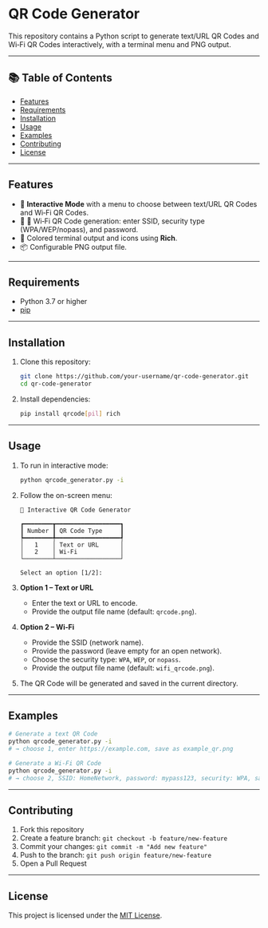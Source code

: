 # QR Code Generator

This repository contains a Python script to generate text/URL QR Codes and Wi‑Fi QR Codes interactively, with a terminal menu and PNG output.

---

## 📚 Table of Contents

- [Features](#features)  
- [Requirements](#requirements)  
- [Installation](#installation)  
- [Usage](#usage)  
- [Examples](#examples)  
- [Contributing](#contributing)  
- [License](#license)  

---

## Features

- 🎯 **Interactive Mode** with a menu to choose between text/URL QR Codes and Wi‑Fi QR Codes.  
- 🔐 🚀 Wi‑Fi QR Code generation: enter SSID, security type (WPA/WEP/nopass), and password.  
- 🎨 Colored terminal output and icons using **Rich**.  
- 📦 Configurable PNG output file.  

---

## Requirements

- Python 3.7 or higher  
- [pip](https://pip.pypa.io/)  

---

## Installation

1. Clone this repository:  
   ```bash
   git clone https://github.com/your-username/qr-code-generator.git
   cd qr-code-generator
   ```

2. Install dependencies:  
   ```bash
   pip install qrcode[pil] rich
   ```

---

## Usage

1. To run in interactive mode:  
   ```bash
   python qrcode_generator.py -i
   ```

2. Follow the on-screen menu:

   ```
   🚀 Interactive QR Code Generator

   ┏━━━━━━━━┳━━━━━━━━━━━━━━━━━━┓
   ┃ Number ┃ QR Code Type     ┃
   ┡━━━━━━━━╇━━━━━━━━━━━━━━━━━━┩
   │   1    │ Text or URL      │
   │   2    │ Wi‑Fi            │
   └────────┴──────────────────┘

   Select an option [1/2]:
   ```

3. **Option 1 – Text or URL**  
   - Enter the text or URL to encode.  
   - Provide the output file name (default: `qrcode.png`).  

4. **Option 2 – Wi‑Fi**  
   - Provide the SSID (network name).  
   - Provide the password (leave empty for an open network).  
   - Choose the security type: `WPA`, `WEP`, or `nopass`.  
   - Provide the output file name (default: `wifi_qrcode.png`).  

5. The QR Code will be generated and saved in the current directory.  

---

## Examples

```bash
# Generate a text QR Code
python qrcode_generator.py -i
# → choose 1, enter https://example.com, save as example_qr.png

# Generate a Wi‑Fi QR Code
python qrcode_generator.py -i
# → choose 2, SSID: HomeNetwork, password: mypass123, security: WPA, save as wifi_qr.png
```

---

## Contributing

1. Fork this repository  
2. Create a feature branch: `git checkout -b feature/new-feature`  
3. Commit your changes: `git commit -m "Add new feature"`  
4. Push to the branch: `git push origin feature/new-feature`  
5. Open a Pull Request  

---

## License

This project is licensed under the [MIT License](LICENSE).
